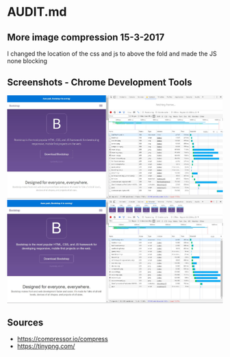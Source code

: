 # AUDIT.md

## More image compression 15-3-2017
I changed the location of the css and js to above the fold and made the JS none blocking



## Screenshots - Chrome Development Tools
![Screenshot after images](./screenshots/loadingSpeed-GulpCriticalCSS.JPG "basic")
![Screenshot after images](./screenshots/loadingSpeed-NonBlockingJSAndCss.JPG "basic")


## Sources
- https://compressor.io/compress
- https://tinypng.com/
